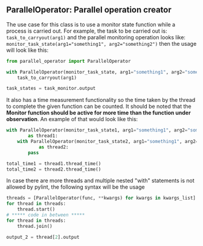 ## ParallelOperator: Parallel operation creator

The use case for this class is to use a monitor state function while a process is
carried out. For example, the task to be carried out is:
`task_to_carryout(arg1)` and the parallel monitoring operation looks like:
`monitor_task_state(arg1="something1", arg2="something2")` then the usage will look like this:
```python
from parallel_operator import ParallelOperator

with ParallelOperator(monitor_task_state, arg1="something1", arg2="something2") as task_monitor:
    task_to_carryout(arg1)

task_states = task_monitor.output
```
It also has a time measurement functionality so the time taken by the thread to complete the
given function can be counted. It should be noted that the **Monitor function should be active for more time than the function under observation**. An example of that would look like this:

```python
with ParallelOperator(monitor_task_state1, arg1="something1", arg2="something2") \
        as thread1:
    with ParallelOperator(monitor_task_state2, arg1="something1", arg2="something2") \
            as thread2:
        pass

total_time1 = thread1.thread_time()
total_time2 = thread2.thread_time()
```

In case there are more threads and multiple nested "with" statements is not allowed by pylint,
the following syntax will be the usage

```python
threads = [ParallelOperator(func, **kwargs) for kwargs in kwargs_list]
for thread in threads:
    thread.start()
# ***** code in between *****
for thread in threads:
    thread.join()

output_2 = thread[2].output
```
